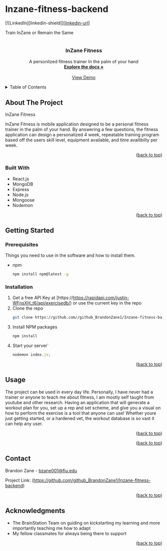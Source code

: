# Inzane-fitness-backend


[![LinkedIn][linkedin-shield]][[linkedin-url](https://www.linkedin.com/in/brandonzane273/)]



Train InZane or Remain the Same
<br />
<div align="center">
  <a href="https://github.com/github_BrandonZane1/Inzane-fitness-backend">
    <h1 font-family="impact width="80" height="80">
  </a>

<h3 align="center">InZane Fitness</h3>

  <p align="center">
    A personlized fitness trainer In the palm of your hand
    <br />
    <a href="https://github.com/github_BrandonZane1/Inzane-fitness-backend"><strong>Explore the docs »</strong></a>
    <br />
    <br />
    <a href="https://github.com/github_BrandonZane1/Inzane-fitness-backend">View Demo</a>
  </p>
</div>



<!-- TABLE OF CONTENTS -->
<details>
  <summary>Table of Contents</summary>
  <ol>
    <li>
      <a href="#about-the-project">About The Project</a>
      <ul>
        <li><a href="#built-with">Built With</a></li>
      </ul>
    </li>
    <li>
      <a href="#getting-started">Getting Started</a>
      <ul>
        <li><a href="#prerequisites">Prerequisites</a></li>
        <li><a href="#installation">Installation</a></li>
      </ul>
    </li>
    <li><a href="#usage">Usage</a></li>
    <li><a href="#roadmap">Roadmap</a></li>
    <li><a href="#contributing">Contributing</a></li>
    <li><a href="#acknowledgments">Acknowledgments</a></li>
  </ol>
</details>



<!-- ABOUT THE PROJECT -->
## About The Project

InZane Fitness

InZane Fitness is mobile application designed to be a personal fitness trainer in the palm of your hand. By answering a few questions, the fitness application can design a personalized 4 week, repeatable training program based off the users skill level, equipment available, and time availibilty per week.

<p align="right">(<a href="#readme-top">back to top</a>)</p>



### Built With

* React.js
* MongoDB
* Express
* Node.js                                       
* Mongoose 
* Nodemon                                       
                                       
<p align="right">(<a href="#readme-top">back to top</a>)</p>



<!-- GETTING STARTED -->
## Getting Started

### Prerequisites

Things you need to use in the software and how to install them.
* npm
  ```sh
  npm install npm@latest -g
  ```

### Installation

1. Get a free API Key at [https://https://rapidapi.com/justin-WFnsXH_t6/api/exercisedb/) or use the current key in the repo
2. Clone the repo
   ```sh
   git clone https://github.com//github_BrandonZane1/Inzane-fitness-backend.git
   ```
3. Install NPM packages
   ```sh
   npm install
   ```
4. Start your server`
   ```js
   nodemon index.js;
   ```

<p align="right">(<a href="#readme-top">back to top</a>)</p>



<!-- USAGE EXAMPLES -->
## Usage

The project can be used in every day life. Personally, I have never had a trainer or anyone to teach me about fitness, I am mostly self taught from youtube and other research. Having an application that will generate a workout plan for you, set up a rep and set scheme, and give you a visual on how to perform the exercise is a tool that anyone can use! Whether youre just getting started, or a hardened vet, the workout database is so vast it can help any user.



<p align="right">(<a href="#readme-top">back to top</a>)</p>



<p align="right">(<a href="#readme-top">back to top</a>)</p>



<!-- CONTACT -->
## Contact

Brandon Zane - bzane001@fiu.edu

Project Link: (https://github.com/github_BrandonZane1/Inzane-fitness-backend)

<p align="right">(<a href="#readme-top">back to top</a>)</p>



<!-- ACKNOWLEDGMENTS -->
## Acknowledgments

* The BrainStation Team on guiding on kickstarting my learning and more importantly teaching me how to adapt
* My fellow classmates for always being there to support

<p align="right">(<a href="#readme-top">back to top</a>)</p>

